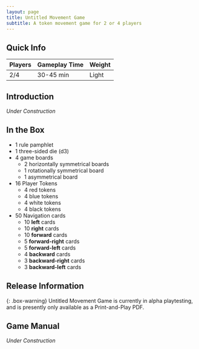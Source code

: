 ```yaml
---
layout: page
title: Untitled Movement Game
subtitle: A token movement game for 2 or 4 players
---
```


## Quick Info

| Players | Gameplay Time | Weight |
| :------ |:--- | :--- |
| 2/4 | 30-45 min | Light |

## Introduction

*Under Construction*

## In the Box

- 1 rule pamphlet
- 1 three-sided die (d3)
- 4 game boards
  - 2 horizontally symmetrical boards
  - 1 rotationally symmetrical board
  - 1 asymmetrical board
- 16 Player Tokens
  - 4 red tokens
  - 4 blue tokens
  - 4 white tokens
  - 4 black tokens
- 50 Navigation cards
  - 10 **left** cards
  - 10 **right** cards
  - 10 **forward** cards
  - 5 **forward-right** cards
  - 5 **forward-left** cards
  - 4 **backward** cards
  - 3 **backward-right** cards
  - 3 **backward-left** cards

## Release Information

{: .box-warning}
Untitled Movement Game is currently in alpha playtesting, and is presently only available as a Print-and-Play PDF.

## Game Manual

*Under Construction*
